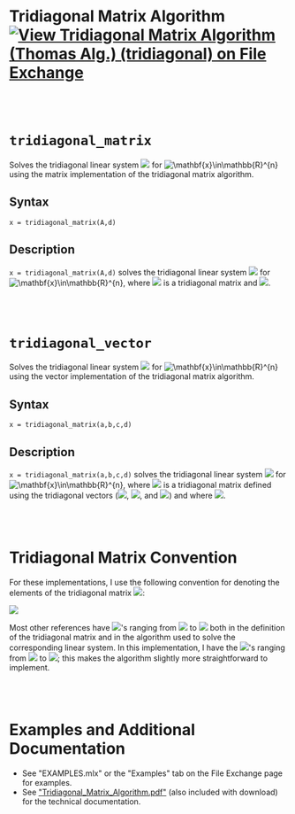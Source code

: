 # Tridiagonal Matrix Algorithm [![View Tridiagonal Matrix Algorithm (Thomas Alg.) (tridiagonal) on File Exchange](https://www.mathworks.com/matlabcentral/images/matlab-file-exchange.svg)](https://www.mathworks.com/matlabcentral/fileexchange/85438-tridiagonal-matrix-algorithm-thomas-alg-tridiagonal)



<br/><br/> 



# `tridiagonal_matrix`

Solves the tridiagonal linear system <img src="https://latex.codecogs.com/svg.latex?\inline&space;\mathbf{A}\mathbf{x}=\mathbf{d}"/> for <img src="https://latex.codecogs.com/svg.latex?\inline&space;\mathbf{x}\in\mathbb{R}^{n}" title="\mathbf{x}\in\mathbb{R}^{n}" /> using the matrix implementation of the tridiagonal matrix algorithm.


## Syntax

`x = tridiagonal_matrix(A,d)`


## Description

`x = tridiagonal_matrix(A,d)` solves the tridiagonal linear system <img src="https://latex.codecogs.com/svg.image?\inline&space;\mathbf{A}\mathbf{x}=\mathbf{d}"/> for <img src="https://latex.codecogs.com/svg.image?\inline&space;\mathbf{x}\in\mathbb{R}^{n}" title="\mathbf{x}\in\mathbb{R}^{n}" />, where <img src="https://latex.codecogs.com/svg.image?\inline&space;\mathbf{A}\in&space;{\mathbb{R}}^{n\times&space;n}"/> is a tridiagonal matrix and <img src="https://latex.codecogs.com/svg.image?\inline&space;\mathbf{d}\in&space;{\mathbb{R}}^n"/>.



<br/><br/> 



# `tridiagonal_vector`

Solves the tridiagonal linear system <img src="https://latex.codecogs.com/svg.latex?\inline&space;\mathbf{A}\mathbf{x}=\mathbf{d}"/> for <img src="https://latex.codecogs.com/svg.latex?\inline&space;\mathbf{x}\in\mathbb{R}^{n}" title="\mathbf{x}\in\mathbb{R}^{n}" /> using the vector implementation of the tridiagonal matrix algorithm.


## Syntax

`x = tridiagonal_matrix(a,b,c,d)`


## Description

`x = tridiagonal_matrix(a,b,c,d)` solves the tridiagonal linear system <img src="https://latex.codecogs.com/svg.image?\inline&space;\mathbf{A}\mathbf{x}=\mathbf{d}"/> for <img src="https://latex.codecogs.com/svg.image?\inline&space;\mathbf{x}\in\mathbb{R}^{n}" title="\mathbf{x}\in\mathbb{R}^{n}" />, where <img src="https://latex.codecogs.com/svg.image?\inline&space;\mathbf{A}\in&space;{\mathbb{R}}^{n\times&space;n}"/> is a tridiagonal matrix defined using the tridiagonal vectors (<img src="https://latex.codecogs.com/svg.image?\inline&space;\mathbf{a}\in\mathbb{R}^{n-1}"/>, <img src="https://latex.codecogs.com/svg.image?\inline&space;\mathbf{b}\in\mathbb{R}^{n}"/>, and <img src="https://latex.codecogs.com/svg.image?\inline&space;\mathbf{c}\in\mathbb{R}^{n-1}"/>) and where <img src="https://latex.codecogs.com/svg.image?\inline&space;\mathbf{d}\in&space;{\mathbb{R}}^n"/>.



<br/><br/> 



# Tridiagonal Matrix Convention

For these implementations, I use the following convention for denoting the elements of the tridiagonal matrix <img src="https://latex.codecogs.com/svg.latex?\inline&space;\mathbf{A}"/>:

<img src="https://latex.codecogs.com/svg.latex?\mathbf{A}=\left\lbrack&space;\begin{array}{cccccc}&space;b_1&space;&space;&&space;c_1&space;&space;&&space;&space;&&space;&space;&&space;&space;&&space;\\&space;a_1&space;&space;&&space;b_2&space;&space;&&space;c_2&space;&space;&&space;&space;&&space;&space;&&space;\\&space;&space;&&space;a_2&space;&space;&&space;\ddots&space;&space;&&space;\ddots&space;&space;&&space;&space;&&space;\\&space;&space;&&space;&space;&&space;\ddots&space;&space;&&space;\ddots&space;&space;&&space;c_{n-2}&space;&space;&&space;\\&space;&space;&&space;&space;&&space;&space;&&space;a_{n-2}&space;&space;&&space;b_{n-1}&space;&space;&&space;c_{n-1}&space;\\&space;&space;&&space;&space;&&space;&space;&&space;&space;&&space;a_{n-1}&space;&space;&&space;b_n&space;&space;\end{array}\right\rbrack"/>

Most other references have <img src="https://latex.codecogs.com/svg.latex?\inline&space;a_i"/>'s ranging from <img src="https://latex.codecogs.com/svg.latex?\inline&space;a_2"/> to <img src="https://latex.codecogs.com/svg.latex?\inline&space;a_n"/> both in the definition of the tridiagonal matrix and in the algorithm used to solve the corresponding linear system. In this implementation, I have the <img src="https://latex.codecogs.com/svg.latex?\inline&space;a_i"/>'s ranging from <img src="https://latex.codecogs.com/svg.latex?\inline&space;a_1"/> to <img src="https://latex.codecogs.com/svg.latex?\inline&space;a_{n-1}"/>; this makes the algorithm slightly more straightforward to implement.



<br/><br/> 



# Examples and Additional Documentation

   - See "EXAMPLES.mlx" or the "Examples" tab on the File Exchange page for examples. 
   - See ["Tridiagonal_Matrix_Algorithm.pdf"](https://tamaskis.github.io/files/Tridiagonal_Matrix_Algorithm.pdf) (also included with download) for the technical documentation.
